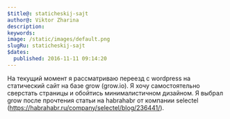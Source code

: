 ```yaml
---
$title@: staticheskij-sajt
author@: Viktor Zharina
description: 
keywords: 
image: /static/images/default.png
slugRu: staticheskij-sajt
$dates:
  published: 2016-11-11 09:14:20
---
```

На текущий момент я рассматриваю переезд с wordpress на статический сайт на базе grow (grow.io). Я хочу самостоятельно сверстать страницы и обойтись минималистичном дизайном. Я выбрал grow после прочтения статьи на habrahabr от компании selectel (https://habrahabr.ru/company/selectel/blog/236441/).